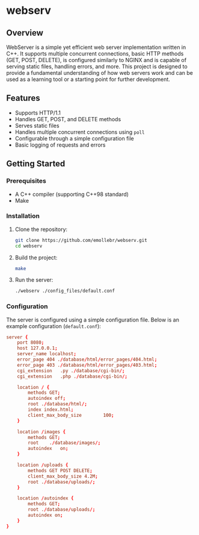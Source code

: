 # webserv

## Overview

WebServer is a simple yet efficient web server implementation written in C++. It supports multiple concurrent connections, basic HTTP methods (GET, POST, DELETE), is configured similarly to NGINX and is capable of serving static files, handling errors, and more. This project is designed to provide a fundamental understanding of how web servers work and can be used as a learning tool or a starting point for further development.

## Features

- Supports HTTP/1.1
- Handles GET, POST, and DELETE methods
- Serves static files
- Handles multiple concurrent connections using `poll`
- Configurable through a simple configuration file
- Basic logging of requests and errors

## Getting Started

### Prerequisites

- A C++ compiler (supporting C++98 standard)
- Make

### Installation

1. Clone the repository:

    ```bash
    git clone https://github.com/emollebr/webserv.git
    cd webserv
    ```

2. Build the project:

    ```bash
    make
    ```

3. Run the server:

    ```bash
    ./webserv ./config_files/default.conf
    ```

### Configuration

The server is configured using a simple configuration file. Below is an example configuration (`default.conf`):

```conf
server {
	port 8080;
	host 127.0.0.1;
	server_name localhost;
	error_page 404 ./database/html/error_pages/404.html;
	error_page 403 ./database/html/error_pages/403.html;
	cgi_extension	.py ./database/cgi-bin/;
	cgi_extension	.php ./database/cgi-bin/;

	location / {
		methods GET;
		autoindex off;
		root ./database/html/;
		index index.html;
		client_max_body_size		100;
	}

	location /images {
		methods	GET;
		root	./database/images/;
		autoindex	on;
	}

	location /uploads {
		methods GET POST DELETE;
		client_max_body_size 4.2M;
		root ./database/uploads/;
	}

	location /autoindex {
		methods GET;
		root ./database/uploads/;
		autoindex on;
	}
}
